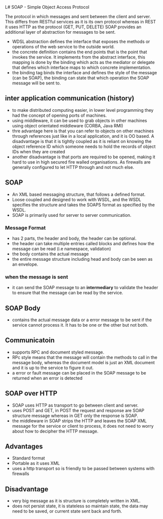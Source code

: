 L# SOAP - Simple Object Access Protocol

The protocol in which messages and sent between the client and server. This differs from RESTful services as it is its own protocol whereas in REST it uses HTTP as the protocol (GET, PUT, DELETE) SOAP provides an additional layer of abstraction for messages to be sent.

- WDSL abstraction defines the interface that exposes the methods or operations of the web service to the outside world. 
- the concrete definition contains the end points that is the point that invokes the service. It implements from the abstract interface, this mapping is done by the binding which acts as the mediator or delegate that defines which interface maps to which concrete implementation.
- the binding tag binds the interface and defines the style of the message (can be SOAP), the binding can state that which operation the SOAP message will be sent to.

## inter application communication (history)
- to make distributed computing easier, in lower level programming they had the concept of opening ports of machines.
- using middleware, it can be used to grab objects in other machines using object orientated middleware (CORBA, Java RMI)
- thre advantage here is that you can refer to objects on other machines through references just like in a local application, and it is OO based. A disadvantage is that it is tightly coupled as it is reliant on knowing the object reference ID which someone needs to hold the records of object IDs when they are created
- another disadvantage is that ports are required to be opened, making it hard to use in high secured fire walled organisations. As firewalls are generally configured to let HTTP through and not much else.

## SOAP

- An XML based messaging structure, that follows a defined format.
- Loose coupled and designed to work with WSDL, and the WSDL specifies the structure and takes the SOAPS format as specified by the WSDL.
- SOAP is primarily used for server to server communication.

### Message Format
- has 2 parts, the header and body, the header can be optional.
- the header can take multiple entries called blocks and defines how the message can be read (i.e namespace, validation)
- the body contains the actual message
- the entire message structure including head and body can be seen as an envelope.

### when the message is sent

- it can send the SOAP message to an **intermediary** to validate the header to ensure that the message can be read by the service.

## SOAP Body
- contains the actual message data or a error message to be sent if the service cannot process it. It has to be one or the other but not both.

## Communicatoin

- supports RPC and document styled message.
- RPc style means that the message will contain the methods to call in the message body, whereas the document model is just an XML document and it is up to the service to figure it out.
- a error or fault message can be placed in the SOAP message to be returned when an error is detected

## SOAP over HTTP
- SOAP uses HTTP as transport to go between client and server.
- uses POST and GET, in POST the request and response are SOAP structure message whereas in GET only the response is SOAP.
- the middleware in SOAP strips the HTTP and leaves the SOAP XML message for the service or client to process, it does not need to worry about how to decipher the HTTP message.

## Advantages

- Standard format
- Portable as it uses XML
- uses a http transport so is friendly to be passed between systems with firewalls

## Disadvantage
- very big message as it is structure is completely written in XML.
- does not persist state, it is stateless so maintain state, the data may need to be saved, or current state sent back and forth.

